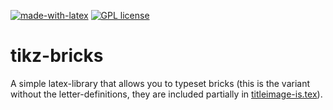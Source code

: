 [![made-with-latex](https://img.shields.io/badge/Made%20with-LaTeX-1f425f.svg)](https://www.latex-project.org/) [![GPL license](https://img.shields.io/badge/License-GPL-blue.svg)](http://perso.crans.org/besson/LICENSE.html)

# tikz-bricks

A simple latex-library that allows you to typeset bricks (this is the variant without the letter-definitions, they are included partially in [titleimage-is.tex](titleimage-is.tex)).
